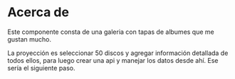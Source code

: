 # Acerca de

Este componente consta de una galeria con tapas de albumes que me gustan mucho.

La proyección es seleccionar 50 discos y agregar información detallada de todos ellos, 
para luego crear una api y manejar los datos desde ahí. Ese sería el siguiente paso. 
